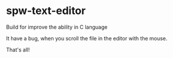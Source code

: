 # spw-text-editor

Build for improve the ability in C language

It have a bug, when you scroll the file in the editor with the mouse.

That's all!
